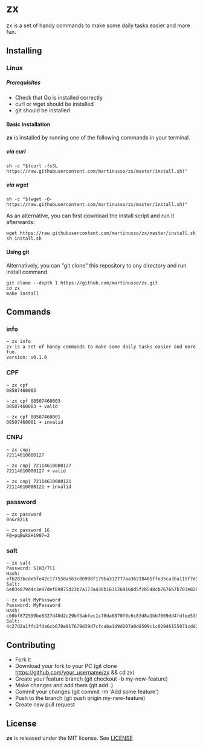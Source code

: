 # zx

zx is a set of handy commands to make some daily tasks easier and more fun.

## Installing

### Linux

##### Prerequisites

- Check that Go is installed correctly
- curl or wget should be installed
- git should be installed

#### Basic Installation

**zx** is installed by running one of the following commands in your terminal.

##### via curl

```
sh -c "$(curl -fsSL https://raw.githubusercontent.com/martinusso/zx/master/install.sh)"
```
##### via wget

```
sh -c "$(wget -O- https://raw.githubusercontent.com/martinusso/zx/master/install.sh)"
```

As an alternative, you can first download the install script and run it afterwards:

```
wget https://raw.githubusercontent.com/martinusso/zx/master/install.sh
sh install.sh
```

#### Using git

Alternatively, you can "git clone" this repository to any directory and run install command.

```
git clone --depth 1 https://github.com/martinusso/zx.git
cd zx
make install
```
## Commands

### info

```
~ zx info
zx is a set of handy commands to make some daily tasks easier and more fun.
version: v0.1.0
```

### CPF

```
~ zx cpf
08507460003
```

```
~ zx cpf 08507460003
08507460003 ➜ valid
```

```
~ zx cpf 08507460001
08507460001 ➜ invalid
```


### CNPJ

```
~ zx cnpj
72114610000127
```

```
~ zx cnpj 72114610000127
72114610000127 ➜ valid
```

```
~ zx cnpj 72114610000121
72114610000121 ➜ invalid
```

### password

```
~ zx password
0n&r82i$
```

```
~ zx password 16
F@+pqBwkSH1907=2
```

### salt

```
~ zx salt
Password: S[H3/7l1
Hash: efb283bcde5fe42c177558a563c0b998f179ba312777aa36218465ffe35ca3ba115f7e51cff736ca7a783b7d27be2ec072b80a2f6c817139ab2b32429a4fcd03
Salt: 6e034879d4c3e97def89875d23b7a173a438b1611269168d5fcb548cb7676b7b703e82887508bc1224732ef04373b45154760982bd90d7e40a4a5057dafd7c05
```

```
~ zx salt MyPassword       
Password: MyPassword
Hash: c60bf872599be8327d40d2c29bf5abfec1c78da6870f9c6c83d8a1bb7069dd4fdfee535b5a24d658a1ff085830385a9242ff7f5a51ad9e60542e4b661f582783
Salt: 4c27d2a1ffc2fda6cb678e917679d39d7cfcaba1d9d207a0d8509c1c02946155071cdd2515aec0fe266e05d84ce1b2d13dd85ad8db0764b55e8e4024e90f2771
```

## Contributing

- Fork it
- Download your fork to your PC (git clone https://github.com/your_username/zx && cd zx)
- Create your feature branch (git checkout -b my-new-feature)
- Make changes and add them (git add .)
- Commit your changes (git commit -m 'Add some feature')
- Push to the branch (git push origin my-new-feature)
- Create new pull request

## License

**zx** is released under the MIT license. See [LICENSE](https://github.com/martinusso/zx/blob/master/LICENSE)
